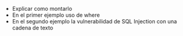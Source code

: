 - Explicar como montarlo
- En el primer ejemplo uso de where
- En el segundo ejemplo la vulnerabilidad de SQL Injection con una cadena de texto
